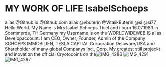 # MY WORK OF LIFE IsabelSchoeps 
alias @Github.io @Github.com alias @vbuterin @VitalikButerin @si @si77 Hello World. My Name is Mrs Isabel Schoeps Thiel and i born 16.07.1983 in Soemmerda, TH,Germany my Username is on the WORLDWIDEWEB IS alias Developaccount. I am CEO, Owner, Founder, Admin of the Company SCHOEPS IMMOBILIEN, TESLA CAPITAL Corporation Delaware/USA and Shareholder of many global Companys Inc., Corp. My greatest still projeckt and inovetion the official Cryotocoins on the![IMG_4286](https://github.com/stackblitz/core/assets/127110010/ceb1854e-8bcb-4acf-8590-4dcfedf545dc)
![IMG_4291](https://github.com/stackblitz/core/assets/127110010/d0d23d3a-13ed-45ef-8bab-4997ae93016d)
![IMG_4287](https://github.com/stackblitz/core/assets/127110010/4d4630ae-1371-4e3e-a544-6375eb6deade)
